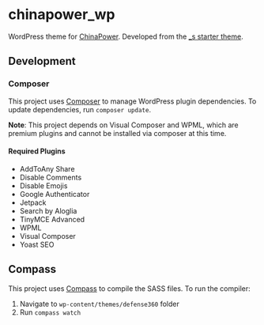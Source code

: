 # chinapower_wp
WordPress theme for [ChinaPower](https://chinapower.csis.org). Developed from the [_s starter theme](http://underscores.me).

## Development

### Composer
This project uses [Composer](https://getcomposer.org/) to manage WordPress plugin dependencies.
To update dependencies, run `composer update`.

**Note**: This project depends on Visual Composer and WPML, which are premium plugins and cannot be installed via composer at this time.

#### Required Plugins
- AddToAny Share
- Disable Comments
- Disable Emojis
- Google Authenticator
- Jetpack
- Search by Aloglia
- TinyMCE Advanced
- WPML
- Visual Composer
- Yoast SEO

## Compass
This project uses [Compass](http://compass-style.org/) to compile the SASS files. To run the compiler:
1. Navigate to `wp-content/themes/defense360` folder
2. Run `compass watch`
